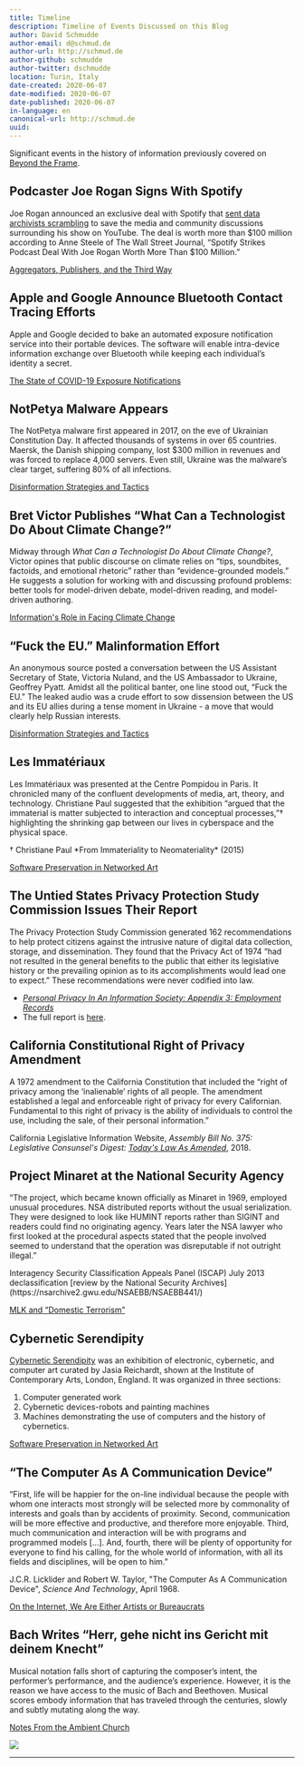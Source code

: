 ```yaml
---
title: Timeline
description: Timeline of Events Discussed on this Blog
author: David Schmudde
author-email: d@schmud.de
author-url: http://schmud.de
author-github: schmudde
author-twitter: dschmudde
location: Turin, Italy
date-created: 2020-06-07
date-modified: 2020-06-07
date-published: 2020-06-07
in-language: en
canonical-url: http://schmud.de
uuid:
---
```


Significant events in the history of information previously covered on [Beyond the Frame](/).

<div class="container">

<div class="timeline-item" date-is='May 19, 2020' machine-date='2020-05-19'>

## Podcaster Joe Rogan Signs With Spotify

Joe Rogan announced an exclusive deal with Spotify that [sent data archivists scrambling](https://www.reddit.com/r/Archiveteam/comments/gmzg5l/joe_rogan_moving_his_show_to_spotify_possible/) to save the media and community discussions surrounding his show on YouTube. The deal is worth more than $100 million according to Anne Steele of The Wall Street Journal, “Spotify Strikes Podcast Deal With Joe Rogan Worth More Than $100 Million.”

[Aggregators, Publishers, and the Third Way](/posts/2020-05-21-third-way.html)

</div>

<div class="timeline-item" date-is='April 10, 2020' machine-date='2020-04-10'>

## Apple and Google Announce Bluetooth Contact Tracing Efforts

Apple and Google decided to bake an automated exposure notification service into their portable devices. The software will enable intra-device information exchange over Bluetooth while keeping each individual’s identity a secret.

[The State of COVID-19 Exposure Notifications](/posts/2020-05-07-covid-tracking.html)

</div>

<div class="timeline-item" date-is='June 27, 2017' machine-date='2017-06-27'>

## NotPetya Malware Appears

The NotPetya malware first appeared in 2017, on the eve of Ukrainian Constitution Day. It affected thousands of systems in over 65 countries. Maersk, the Danish shipping company, lost $300 million in revenues and was forced to replace 4,000 servers. Even still, Ukraine was the malware’s clear target, suffering 80% of all infections.

[Disinformation Strategies and Tactics](/posts/2020-05-29-disinformation-strategies.html)

</div>

<div class="timeline-item" date-is='November 2015' machine-date='2015-11'>

## Bret Victor Publishes &ldquo;What Can a Technologist Do About Climate Change?&rdquo;

Midway through *What Can a Technologist Do About Climate Change?*, Victor opines that public discourse on climate relies on “tips, soundbites, factoids, and emotional rhetoric” rather than “evidence-grounded models.” He suggests a solution for working with and discussing profound problems: better tools for model-driven debate, model-driven reading, and model-driven authoring.

[Information's Role in Facing Climate Change](/posts/2020-05-18-climate-change.html)

</div>


<div class="timeline-item" date-is='February 4, 2014' machine-date='2014-02-04'>

## &ldquo;Fuck the EU.&rdquo; Malinformation Effort

An anonymous source posted a conversation between the US Assistant Secretary of State, Victoria Nuland, and the US Ambassador to Ukraine, Geoffrey Pyatt. Amidst all the political banter, one line stood out, &ldquo;Fuck the EU.&rdquo; The leaked audio was a crude effort to sow dissension between the US and its EU allies during a tense moment in Ukraine - a move that would clearly help Russian interests.

[Disinformation Strategies and Tactics](/posts/2020-05-29-disinformation-strategies.html)

</div>

<div class="timeline-item" date-is='March 1985' machine-date='1985-03'>

## Les Immatériaux

Les Immatériaux was presented at the Centre Pompidou in Paris. It chronicled many of the confluent developments of media, art, theory, and technology. Christiane Paul suggested that the exhibition &ldquo;argued that the immaterial is matter subjected to interaction and conceptual processes,&rdquo;&dagger; highlighting the shrinking gap between our lives in cyberspace and the physical space.

<footer>
&dagger; Christiane Paul *From Immateriality to Neomateriality* (2015)
</footer>

[Software Preservation in Networked Art](/posts/2020-10-21-software-preservation-networked-art.html)

</div>

<div class="timeline-item" date-is='July 1977' machine-date='1977-07'>

## The Untied States Privacy Protection Study Commission Issues Their Report

The Privacy Protection Study Commission generated 162 recommendations to help protect citizens against the intrusive nature of digital data collection, storage, and dissemination. They found that the Privacy Act of 1974 &ldquo;had not resulted in the general benefits to the public that either its legislative history or the prevailing opinion as to its accomplishments would lead one to expect.&rdquo; These recommendations were never codified into law.

- *[Personal Privacy In An Information Society: Appendix 3: Employment Records](/papers/personal-privacy-in-an-info-society-1977.pdf)*
- The full report is [here](https://epic.org/privacy/ppsc1977report/).

</div>

<div class="timeline-item" date-is='August 8, 1972' machine-date='1972-08-08'>

## California Constitutional Right of Privacy Amendment

A 1972 amendment to the California Constitution that included the &ldquo;right of privacy among the &lsquo;inalienable&rsquo; rights of all people. The amendment established a legal and enforceable right of privacy for every Californian. Fundamental to this right of privacy is the ability of individuals to control the use, including the sale, of their personal information.&rdquo;

California Legislative Information Website, *Assembly Bill No. 375: Legislative Consunsel's Digest: [Today's Law As Amended](https://leginfo.legislature.ca.gov/faces/billCompareClient.xhtml?bill_id=201720180AB375&showamends=false)*, 2018.

</div>

<div class="timeline-item" date-is='1969' machine-date='1969'>

## Project Minaret at the National Security Agency

&ldquo;The project, which became known officially as Minaret in 1969, employed unusual procedures. NSA distributed reports without the usual serialization. They were designed to look like HUMINT reports rather than SIGINT and readers could find no originating agency. Years later the NSA lawyer who first looked at the procedural aspects stated that the people involved seemed to understand that the operation was disreputable if not outright illegal.&rdquo;

<footer>
Interagency Security Classification Appeals Panel (ISCAP) July 2013 declassification [review by the National Security Archives](https://nsarchive2.gwu.edu/NSAEBB/NSAEBB441/)
</footer>

[MLK and &ldquo;Domestic Terrorism&rdquo;](/posts/2020-06-02-mlk.html)

</div>

<div class="timeline-item" date-is='August 2, 1968' machine-date='1968-8-2'>

## Cybernetic Serendipity

[Cybernetic Serendipity](http://dada.compart-bremen.de/item/exhibition/3) was an exhibition of electronic, cybernetic, and computer art curated by Jasia Reichardt, shown at the Institute of Contemporary Arts, London, England. It was organized in three sections:

1. Computer generated work
2. Cybernetic devices-robots and painting machines
3. Machines demonstrating the use of computers and the history of cybernetics.

[Software Preservation in Networked Art](/posts/2020-10-21-software-preservation-networked-art.html)

</div>

<div class="timeline-item" date-is='April 1968' machine-date='1968-04'>

## &ldquo;The Computer As A Communication Device&rdquo;

&ldquo;First, life will be happier for the on-line individual because the people with whom one interacts most strongly will be selected more by commonality of interests and goals than by accidents of proximity. Second, communication will be more effective and productive, and therefore more enjoyable. Third, much communication and interaction will be with programs and programmed models [...]. And, fourth, there will be plenty of opportunity for everyone to find his calling, for the whole world of information, with all its fields and disciplines, will be open to him.&rdquo;

J.C.R. Licklider and Robert W. Taylor, "The Computer As A Communication Device", *Science And Technology*, April 1968.

[On the Internet, We Are Either Artists or Bureaucrats](/posts/2020-06-23-internet-community.html)

</div>

<div class="timeline-item" date-is='1723' machine-date='1723'>

## Bach Writes &ldquo;Herr, gehe nicht ins Gericht mit deinem Knecht&rdquo;

Musical notation falls short of capturing the composer’s intent, the performer’s performance, and the audience’s experience. However, it is the reason we have access to the music of Bach and Beethoven. Musical scores embody information that has traveled through the centuries, slowly and subtly mutating along the way.

[Notes From the Ambient Church](/posts/2020-04-26-ambient-church.html)

![](/img/2020-04-26-ambient-church/bwv-105.png)

</div>

</div>

---
